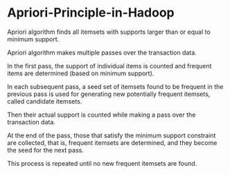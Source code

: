 # Apriori-Principle-in-Hadoop
Apriori algorithm finds all itemsets with supports larger than or equal to minimum support.  

Apriori algorithm makes multiple passes over the transaction data. 

In the first pass, the support of individual items is counted and frequent items are determined (based on minimum support). 

In each subsequent pass, a seed set of itemsets found to be frequent in the previous pass is used for generating new potentially frequent itemsets, called candidate itemsets.  

Then their actual support is counted while making a pass over the transaction data. 

At the end of the pass, those that satisfy the minimum support constraint are collected, that is, frequent itemsets are determined, and they become the seed for the next pass. 

This process is repeated until no new frequent itemsets are found. 
